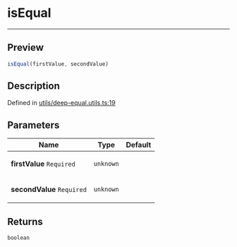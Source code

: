 

# isEqual

<div class="api-docs__separator" data-reactroot="">

---

</div><div class="api-docs__section">

## Preview

</div><div class="api-docs__preview fn">

```ts
isEqual(firstValue, secondValue)
```

</div><div class="api-docs__section">

## Description

</div><div class="api-docs__description"><span class="api-docs__do-not-parse">



</span></div><p class="api-docs__definition">

Defined in [utils/deep-equal.utils.ts:19](https://github.com/BetterTyped/hyper-fetch/blob/d6c03b85/packages/react/src/utils/deep-equal.utils.ts#L19)

</p><div class="api-docs__section">

## Parameters

</div><div class="api-docs__parameters"><table><thead><tr><th>Name</th><th>Type</th><th>Default</th></tr></thead><tbody><tr param-data="firstValue"><td class="api-docs__param-name required">

**firstValue** `Required`

</td><td class="api-docs__param-type">

`unknown`

</td><td class="api-docs__param-default">



</td></tr><tr param-data="secondValue"><td class="api-docs__param-name required">

**secondValue** `Required`

</td><td class="api-docs__param-type">

`unknown`

</td><td class="api-docs__param-default">



</td></tr></tbody></table></div><div class="api-docs__section">

## Returns

</div><div class="api-docs__returns">

```ts
boolean
```

</div>